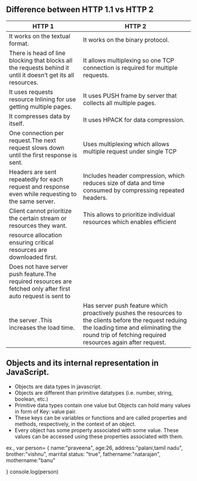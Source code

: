 ## Difference between HTTP 1.1 vs HTTP 2

| HTTP 1                                                                                                        | HTTP 2                                                                          |
| ------------------------------------------------------------------------------------------------------------- | ------------------------------------------------------------------------------- |
| It works on the textual format.                                                                               | It works on the binary protocol.                                                |
| There is head of line blocking that blocks all the requests behind it until it doesn’t get its all resources. | It allows multiplexing so one TCP connection is required for multiple requests. |
| It uses requests resource Inlining for use getting multiple pages.                                            | It uses PUSH frame by server that collects all multiple pages.                  |
| It compresses data by itself.                                                                                 | It uses HPACK for data compression.                                             |
| One connection per request.The next request slows down until the first response is sent.                      | Uses multiplexing which allows multiple request under single TCP|
| Headers are sent repeatedly for each request and response even while requesting to the same server.           | Includes header compression, which reduces size of data and time consumed by compressing repeated headers.|
| Client cannot prioritize the certain stream or resources they want.                                           | This allows to prioritize individual resources which enables efficient
resource allocation ensuring critical resources are downloaded first. |
| Does not have server push feature.The required resources are fetched only after first auto request is sent to 
 the server .This increases the load time.                                                                      |Has server push feature which proactively pushes the resources to the clients before the request reduing the loading time and eliminating the round trip of fetching required resources again after request.

## Objects and its internal representation in JavaScript.
- Objects are data types in javascript.
- Objects are different than primitive datatypes (i.e. number, string, boolean, etc.)
- Primitive data types contain one value but Objects can hold many values in form of Key: value pair.
- These keys can be variables or functions and are called properties and methods, respectively, in the context of an object.
- Every object has some property associated with some value. These values can be accessed using these properties associated with them.

ex.,
var person=
{
   name:"praveena",
   age:26,
   address:"palani,tamil nadu",
   brother:"vishnu",
   marrital status: "true",
   fathername:"natarajan",
   mothername:"banu"

}
console.log(person)
